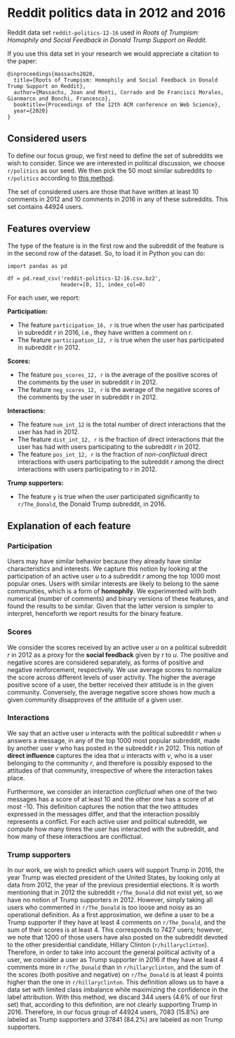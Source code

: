 # Reddit politics data in 2012 and 2016

Reddit data set `reddit-politics-12-16` used in *Roots of Trumpism: Homophily and Social Feedback in Donald Trump Support on Reddit*.

If you use this data set in your research we would appreciate a citation to the paper:

```
@inproceedings{massachs2020,
  title={Roots of Trumpism: Homophily and Social Feedback in Donald Trump Support on Reddit},
  author={Massachs, Joan and Monti, Corrado and De Francisci Morales, Gianmarco and Bonchi, Francesco},
  booktitle={Proceedings of the 12th ACM conference on Web Science},
  year={2020}
}
```

## Considered users

To define our focus group, we first need to define the set of subreddits we wish to consider.
Since we are interested in political discussion, we choose `r/politics` as our seed.
We then pick the 50 most similar subreddits to `r/politics` according to [this method](https://www.shorttails.io/interactive-map-of-reddit-and-subreddit-similarity-calculator).

The set of considered users are those that have written at least 10 comments in 2012 and 10 comments in 2016 in any of these subreddits.
This set contains 44924 users.

## Features overview

The type of the feature is in the first row and the subreddit of the feature is in the second row of the dataset. So, to load it in Python you can do:

```
import pandas as pd 

df = pd.read_csv('reddit-politics-12-16.csv.bz2',
                 header=[0, 1], index_col=0)
```

For each user, we report:

**Participation:**

- The feature `participation_16, r` is true when the user has participated in subreddit *r* in 2016, i.e., they have written a comment on *r*.
- The feature `participation_12, r` is true when the user has participated in subreddit *r* in 2012.

**Scores:**

- The feature `pos_scores_12, r` is the average of the positive scores of the comments by the user in subreddit *r* in 2012.
- The feature `neg_scores_12, r` is the average of the negative scores of the comments by the user in subreddit *r* in 2012.

**Interactions:**

- The feature `num_int_12` is the total number of direct interactions that the user has had in 2012.
- The feature `dist_int_12, r` is the fraction of direct interactions that the user has had with users participating to the subreddit *r* in 2012. 
- The feature `pos_int_12, r` is the fraction of *non-conflictual* direct interactions with users participating to the subreddit *r* among the direct interactions with users participating to *r* in 2012.

**Trump supporters:**

- The feature `y` is true when the user participated significantly to `r/The_Donald`, the Donald Trump subreddit, in 2016.


## Explanation of each feature

### Participation
Users may have similar behavior because they already have similar characteristics and interests.
We capture this notion by looking at the participation of an active user *u* to a subreddit *r* among the top 1000 most popular ones.
Users with similar interests are likely to belong to the same communities, which is a form of **homophily**.
We experimented with both numerical (number of comments) and binary versions of these features, and found the results to be similar.
Given that the latter version is simpler to interpret, henceforth we report results for the binary feature.

### Scores
We consider the scores received by an active user *u* on a political subreddit *r* in 2012 as a proxy for the **social feedback** given by *r* to *u*.
The positive and negative scores are considered separately, as forms of positive and negative reinforcement, respectively.
We use average scores to normalize the score across different levels of user activity.
The higher the average positive score of a user, the better received their attitude is in the given community.
Conversely, the average negative score shows how much a given community disapproves of the attitude of a given user.

### Interactions
We say that an active user *u* interacts with the political subreddit *r* when *u* answers a message, in any of the top 1000 most popular subreddit, made by another user *v* who has posted in the subreddit *r* in 2012.
This notion of **direct influence** captures the idea that *u* interacts with *v*, who is a user belonging to the community *r*, and therefore is possibly exposed to the attitudes of that community, irrespective of where the interaction takes place.

Furthermore, we consider an interaction *conflictual* when one of the two messages has a score of at least 10 and the other one has a score of at most -10.
This definition captures the notion that the two attitudes expressed in the messages differ, and that the interaction possibly represents a conflict.
For each active user and political subreddit, we compute how many times the user has interacted with the subreddit, and how many of these interactions are conflictual.

### Trump supporters
In our work, we wish to predict which users will support Trump in 2016, the year Trump was elected president of the United States, by looking only at data from 2012, the year of the previous presidential elections.
It is worth mentioning that in 2012 the subreddit `r/The_Donald` did not exist yet, so we have no notion of Trump supporters in 2012.
However, simply taking all users who commented in `r/The_Donald` is too loose and noisy as an operational definition.
As a first approximation, we define a user to be a Trump supporter if they have at least 4 comments on `r/The_Donald`, and the sum of their scores is at least 4.
This corresponds to 7427 users; however, we note that 1200 of those users have also posted on
the subreddit devoted to the other presidential candidate, Hillary Clinton (`r/hillaryclinton`).
Therefore, in order to take into account the general political activity of a user, we consider a user as Trump supporter in 2016 if they have at least 4 comments more in `r/The_Donald` than in `r/hillaryclinton`, and the sum of the scores (both positive and negative) on `r/The_Donald` is at least 4 points higher than the one in `r/hillaryclinton`.
This definition allows us to have a data set with limited class imbalance while maximizing the confidence in the label attribution.
With this method, we discard 344 users (4.6% of our first set) that, according to this definition, are not clearly supporting Trump in 2016.
Therefore, in our focus group of 44924 users, 7083 (15.8%) are labeled as Trump supporters and 37841 (84.2%) are labeled as non Trump supporters.
